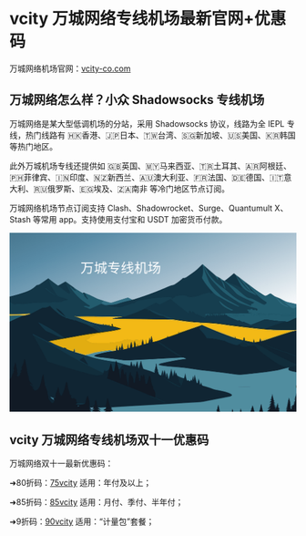 # vcity 万城网络专线机场最新官网+优惠码

万城网络机场官网：[vcity-co.com](https://portal.vcity-co.com/#/register?code=QVGTq85j)

## 万城网络怎么样？小众 Shadowsocks 专线机场

万城网络是某大型低调机场的分站，采用 Shadowsocks 协议，线路为全 IEPL 专线，热门线路有 🇭🇰香港、🇯🇵日本、🇹🇼台湾、🇸🇬新加坡、🇺🇸美国、🇰🇷韩国 等热门地区。

此外万城机场专线还提供如 🇬🇧英国、🇲🇾马来西亚、🇹🇷土耳其、🇦🇷阿根廷、🇵🇭菲律宾、🇮🇳印度、🇳🇿新西兰、🇦🇺澳大利亚、🇫🇷法国、🇩🇪德国、🇮🇹意大利、🇷🇺俄罗斯、🇪🇬埃及、🇿🇦南非 等冷门地区节点订阅。

万城网络机场节点订阅支持 Clash、Shadowrocket、Surge、Quantumult X、Stash 等常用 app。支持使用支付宝和 USDT 加密货币付款。

[![万城专线机场](vcity_uxtt_20231101_143930.png)](https://xuv.cc/out/wanc)

## vcity 万城网络专线机场双十一优惠码

万城网络双十一最新优惠码：

➜80折码：[75vcity](https://portal.vc-on.com/#/register?code=QVGTq85j) 适用：年付及以上；

➜85折码：[85vcity](https://portal.vc-on.com/#/register?code=QVGTq85j) 适用：月付、季付、半年付；

➜9折码：[90vcity](https://portal.vc-on.com/#/register?code=QVGTq85j) 适用：“计量包”套餐；

